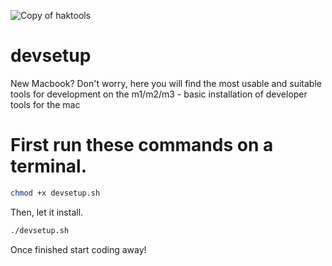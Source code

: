 ![Copy of haktools](https://github.com/engelbrechtz/devsetup/assets/62638427/6b272d54-f80e-4418-aa07-4e94dbc6e3a1)

# devsetup
New Macbook? Don't worry,  here you will find the most usable and suitable tools for development on the m1/m2/m3 - basic installation of developer tools for the mac

# First run these commands on a terminal.
```bash
chmod +x devsetup.sh
```

Then, let it install.
```bash
./devsetup.sh
```

Once finished start coding away!
